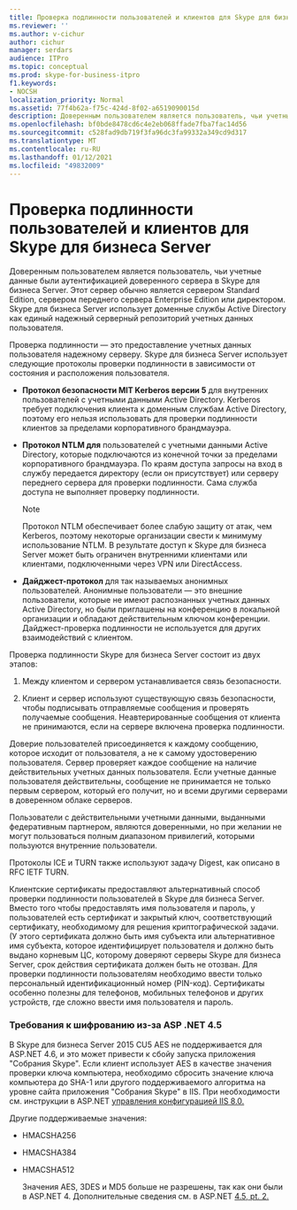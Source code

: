 ```yaml
---
title: Проверка подлинности пользователей и клиентов для Skype для бизнеса Server
ms.reviewer: ''
ms.author: v-cichur
author: cichur
manager: serdars
audience: ITPro
ms.topic: conceptual
ms.prod: skype-for-business-itpro
f1.keywords:
- NOCSH
localization_priority: Normal
ms.assetid: 77f4b62a-f75c-424d-8f02-a6519090015d
description: Доверенным пользователем является пользователь, чьи учетные данные были аутентификацией доверенного сервера в Skype для бизнеса Server. Этот сервер обычно является сервером Standard Edition, сервером переднего сервера Enterprise Edition или директором. Skype для бизнеса Server использует доменные службы Active Directory как единый надежный серверный репозиторий учетных данных пользователя.
ms.openlocfilehash: bf0bde8478cd6c4e2eb068ffade7fba7fac14d56
ms.sourcegitcommit: c528fad9db719f3fa96dc3fa99332a349cd9d317
ms.translationtype: MT
ms.contentlocale: ru-RU
ms.lasthandoff: 01/12/2021
ms.locfileid: "49832009"
---
```

# <a name="user-and-client-authentication-for-skype-for-business-server"></a>Проверка подлинности пользователей и клиентов для Skype для бизнеса Server
 
Доверенным пользователем является пользователь, чьи учетные данные были аутентификацией доверенного сервера в Skype для бизнеса Server. Этот сервер обычно является сервером Standard Edition, сервером переднего сервера Enterprise Edition или директором. Skype для бизнеса Server использует доменные службы Active Directory как единый надежный серверный репозиторий учетных данных пользователя.
  
Проверка подлинности — это предоставление учетных данных пользователя надежному серверу. Skype для бизнеса Server использует следующие протоколы проверки подлинности в зависимости от состояния и расположения пользователя.
  
- **Протокол безопасности MIT Kerberos версии 5** для внутренних пользователей с учетными данными Active Directory. Kerberos требует подключения клиента к доменным службам Active Directory, поэтому его нельзя использовать для проверки подлинности клиентов за пределами корпоративного брандмауэра.
    
- **Протокол NTLM для** пользователей с учетными данными Active Directory, которые подключаются из конечной точки за пределами корпоративного брандмауэра. По краям доступа запросы на вход в службу передается директору (если он присутствует) или серверу переднего сервера для проверки подлинности. Сама служба доступа не выполняет проверку подлинности.
    
    > [!NOTE]
    > Протокол NTLM обеспечивает более слабую защиту от атак, чем Kerberos, поэтому некоторые организации свести к минимуму использование NTLM. В результате доступ к Skype для бизнеса Server может быть ограничен внутренними клиентами или клиентами, подключенными через VPN или DirectAccess. 
  
- **Дайджест-протокол** для так называемых анонимных пользователей. Анонимные пользователи — это внешние пользователи, которые не имеют распознанных учетных данных Active Directory, но были приглашены на конференцию в локальной организации и обладают действительным ключом конференции. Дайджест-проверка подлинности не используется для других взаимодействий с клиентом.
    
Проверка подлинности Skype для бизнеса Server состоит из двух этапов:
  
1. Между клиентом и сервером устанавливается связь безопасности.
    
2. Клиент и сервер используют существующую связь безопасности, чтобы подписывать отправляемые сообщения и проверять получаемые сообщения. Неавтерированные сообщения от клиента не принимаются, если на сервере включена проверка подлинности.
    
Доверие пользователей присоединяется к каждому сообщению, которое исходит от пользователя, а не к самому удостоверению пользователя. Сервер проверяет каждое сообщение на наличие действительных учетных данных пользователя. Если учетные данные пользователя действительны, сообщение не принимается не только первым сервером, который его получит, но и всеми другими серверами в доверенном облаке серверов.
  
Пользователи с действительными учетными данными, выданными федеративным партнером, являются доверенными, но при желании не могут пользоваться полным диапазоном привилегий, которыми пользуются внутренние пользователи.
  
Протоколы ICE и TURN также используют задачу Digest, как описано в RFC IETF TURN.
  
Клиентские сертификаты предоставляют альтернативный способ проверки подлинности пользователей в Skype для бизнеса Server. Вместо того чтобы предоставлять имя пользователя и пароль, у пользователей есть сертификат и закрытый ключ, соответствующий сертификату, необходимому для решения криптографической задачи. (У этого сертификата должно быть имя субъекта или альтернативное имя субъекта, которое идентифицирует пользователя и должно быть выдано корневым ЦС, которому доверяют серверы Skype для бизнеса Server, срок действия сертификата должен быть не отозван. Для проверки подлинности пользователям необходимо ввести только персональный идентификационный номер (PIN-код). Сертификаты особенно полезны для телефонов, мобильных телефонов и других устройств, где сложно ввести имя пользователя и пароль.
  
### <a name="cryptographic-requirements-due-to-asp-net-45"></a>Требования к шифрованию из-за ASP .NET 4.5 

В Skype для бизнеса Server 2015 CU5 AES не поддерживается для ASP.NET 4.6, и это может привести к сбойу запуска приложения "Собрания Skype". Если клиент использует AES в качестве значения проверки ключа компьютера, необходимо сбросить значение ключа компьютера до SHA-1 или другого поддерживаемого алгоритма на уровне сайта приложения "Собрания Skype" в IIS. При необходимости см. инструкции в ASP.NET [управления конфигурацией IIS 8.0.](https://docs.microsoft.com/iis/get-started/whats-new-in-iis-8/iis-80-aspnet-configuration-management)
  
Другие поддерживаемые значения:
  
- HMACSHA256
    
- HMACSHA384
    
- HMACSHA512
    
  Значения AES, 3DES и MD5 больше не разрешены, так как они были в ASP.NET 4. Дополнительные сведения см. в ASP.NET [4.5, pt. 2.](https://blogs.msdn.microsoft.com/webdev/2012/10/23/cryptographic-improvements-in-asp-net-4-5-pt-2/)
  
